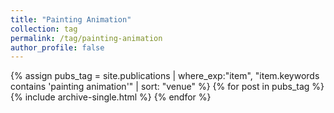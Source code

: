 ```yaml
---
title: "Painting Animation"
collection: tag
permalink: /tag/painting-animation
author_profile: false
---
```

{% assign pubs_tag = site.publications | where_exp:"item", "item.keywords contains 'painting animation'" | sort: "venue" %}
{% for post in pubs_tag %}
  {% include archive-single.html %}
{% endfor %}